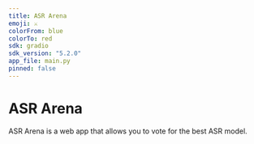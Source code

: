 ```yaml
---
title: ASR Arena
emoji: ⚔️
colorFrom: blue
colorTo: red
sdk: gradio
sdk_version: "5.2.0"
app_file: main.py
pinned: false
---
```


# ASR Arena

ASR Arena is a web app that allows you to vote for the best ASR model.
